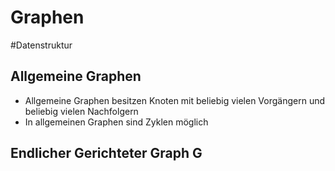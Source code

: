 # Graphen
#Datenstruktur 
## Allgemeine Graphen
- Allgemeine Graphen besitzen Knoten mit beliebig vielen Vorgängern und beliebig vielen Nachfolgern
- In allgemeinen Graphen sind Zyklen möglich
## Endlicher Gerichteter Graph G

